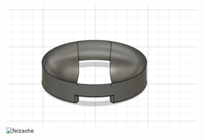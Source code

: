 ![](feizaohe.png) ![feizaohe](https://user-images.githubusercontent.com/82360189/114647953-887f1700-9d10-11eb-8bba-13b97e1e04a4.png)
